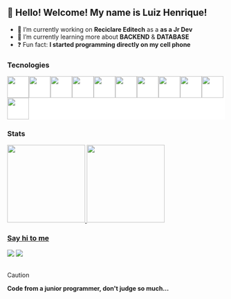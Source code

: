 ## 👋 Hello! Welcome! My name is Luiz Henrique!
- 👔 I’m currently working on **Reciclare Editech** as a **as a Jr Dev**
- 📖 I’m currently learning more about **BACKEND** & **DATABASE**
- ❓ Fun fact: **I started programming directly on my cell phone**

### Tecnologies
<div style="background-color: white;"'>
<img src="https://cdn.jsdelivr.net/gh/devicons/devicon/icons/javascript/javascript-original.svg" width="50" height="50"/><img src="https://cdn.jsdelivr.net/gh/devicons/devicon/icons/linux/linux-original.svg" width="50" height="50"/><img src="https://cdn.jsdelivr.net/gh/devicons/devicon/icons/react/react-original.svg" width="50" height="50"/><img src="https://cdn.jsdelivr.net/gh/devicons/devicon/icons/nextjs/nextjs-original.svg" width="50" height="50"/><img src="https://cdn.jsdelivr.net/gh/devicons/devicon/icons/materialui/materialui-original.svg" width="50" height="50"/><img src="https://cdn.jsdelivr.net/gh/devicons/devicon/icons/css3/css3-original.svg" width="50" height="50"/><img src="https://cdn.jsdelivr.net/gh/devicons/devicon/icons/laravel/laravel-plain-wordmark.svg" width="50" height="50"/><img src="https://cdn.jsdelivr.net/gh/devicons/devicon/icons/mysql/mysql-original-wordmark.svg" width="50" height="50"/><img src="https://cdn.jsdelivr.net/gh/devicons/devicon/icons/bash/bash-original.svg" width="50" height="50"/><img src="https://cdn.jsdelivr.net/gh/devicons/devicon/icons/git/git-original.svg" width="50" height="50"/><img src="https://cdn.jsdelivr.net/gh/devicons/devicon/icons/nodejs/nodejs-original.svg" width="50" height="50"/>
</div>

### Stats
<div>
<a href="https://github.com/goomesdev">
<img loading="lazy" height="180em" src="https://github-readme-stats.vercel.app/api/top-langs/?username=goomesdev&layout=compact&langs_count=7&theme=dracula"/>
<img loading="lazy" height="180em" src="https://github-readme-stats.vercel.app/api?username=goomesdev&show_icons=true&theme=dracula&include_all_commits=true&count_private=true"/>
</div>

### Say hi to me
<div>
<a href = "mailto:henriquegomesdev@gmail.com"><img loading="lazy" src="https://img.shields.io/badge/Gmail-D14836?style=for-the-badge&logo=gmail&logoColor=white" target="_blank"></a>
<a href="https://www.linkedin.com/in/henriquegomes-dev" target="_blank"><img loading="lazy" src="https://img.shields.io/badge/-LinkedIn-%230077B5?style=for-the-badge&logo=linkedin&logoColor=white" target="_blank"></a>   
</div>

<br />

> [!CAUTION]
> **Code from a junior programmer, don't judge so much...**







          
          
